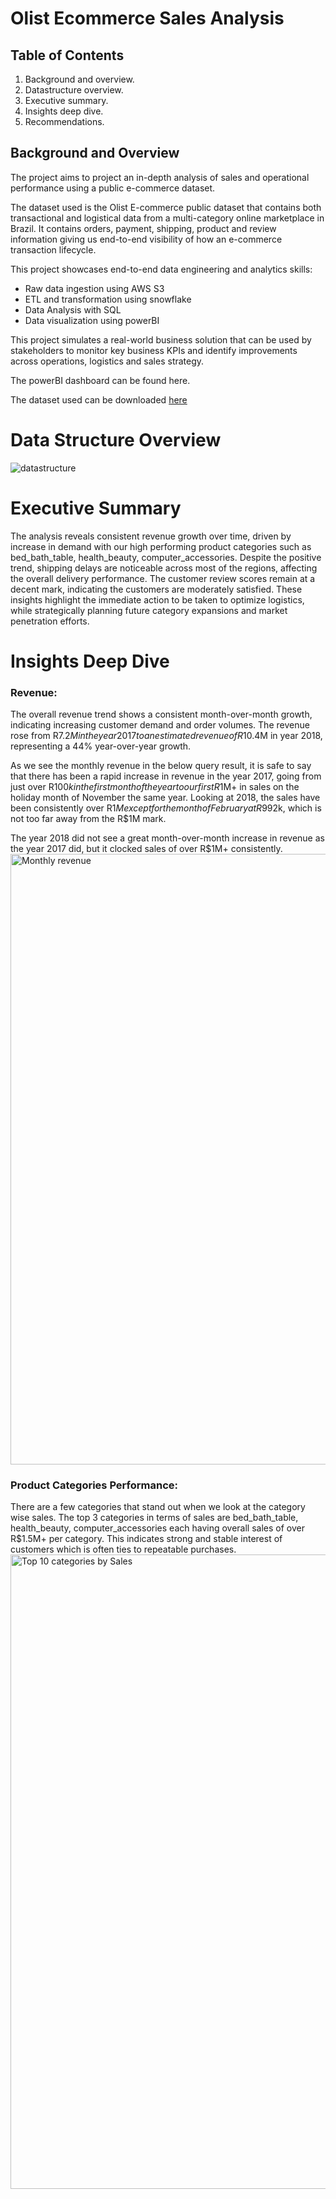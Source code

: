# Olist Ecommerce Sales Analysis
## Table of Contents
1. Background and overview.
2. Datastructure overview.
3. Executive summary.
4. Insights deep dive.
5. Recommendations.

## Background and Overview
The project aims to project an in-depth analysis of sales and operational performance using a public e-commerce dataset.

The dataset used is the Olist E-commerce public dataset that contains both transactional and logistical data from a multi-category online marketplace in Brazil. It contains orders, payment, shipping, product and review information giving us end-to-end visibility of how an e-commerce transaction lifecycle.

This project showcases end-to-end data engineering and analytics skills:
<ul>
  <li>Raw data ingestion using AWS S3</li>
  <li>ETL and transformation using snowflake</li>
  <li>Data Analysis with SQL</li>
  <li>Data visualization using powerBI</li>
</ul>

This project simulates a real-world business solution that can be used by stakeholders to monitor key business KPIs and identify improvements across operations, logistics and sales strategy.

The powerBI dashboard can be found here.

The dataset used can be downloaded <a href="https://www.kaggle.com/datasets/olistbr/brazilian-ecommerce">here</a>

# Data Structure Overview
![datastructure](https://github.com/user-attachments/assets/c1701bea-9755-4a96-95b5-79a435bb6285)

# Executive Summary
The analysis reveals consistent revenue growth over time, driven by increase in demand with our high performing product categories such as bed_bath_table, health_beauty, computer_accessories. Despite the positive trend, shipping delays are noticeable across most of the regions, affecting the overall delivery performance. The customer review scores remain at a decent mark, indicating the customers are moderately satisfied. These insights highlight the immediate action to be taken to optimize logistics, while strategically planning future category expansions and market penetration efforts.

# Insights Deep Dive

### Revenue:

The overall revenue trend shows a consistent month-over-month growth, indicating increasing customer demand and order volumes. The revenue rose from R$7.2M in the year 2017 to an estimated revenue of R$10.4M in year 2018, representing a 44% year-over-year growth.

As we see the monthly revenue in the below query result, it is safe to say that there has been a rapid increase in revenue in the year 2017, going from just over R$100k in the first month of the year to our first R$1M+ in sales on the holiday month of November the same year. Looking at 2018, the sales have been consistently over R$1M except for the month of February at R$992k, which is not too far away from the R$1M mark.

The year 2018 did not see a great month-over-month increase in revenue as the year 2017 did, but it clocked sales of over R$1M+ consistently.
<img width="977" alt="Monthly revenue" src="https://github.com/user-attachments/assets/794fca5e-16f8-4719-a2e5-c78cbb7bf070" />

### Product Categories Performance:

There are a few categories that stand out when we look at the category wise sales. The top 3 categories in terms of sales are bed_bath_table, health_beauty, computer_accessories each having overall sales of over R$1.5M+ per category. This indicates strong and stable interest of customers which is often ties to repeatable purchases.
<br>
<img width="1015" alt="Top 10 categories by Sales" src="https://github.com/user-attachments/assets/894960dc-5d11-46f3-9f18-c2af78dab788" />


